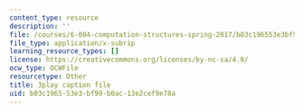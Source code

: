```yaml
---
content_type: resource
description: ''
file: /courses/6-004-computation-structures-spring-2017/b03c196553e3bf99b0ac13e2cef9e78a_RrZ8-1w7iok.srt
file_type: application/x-subrip
learning_resource_types: []
license: https://creativecommons.org/licenses/by-nc-sa/4.0/
ocw_type: OCWFile
resourcetype: Other
title: 3play caption file
uid: b03c1965-53e3-bf99-b0ac-13e2cef9e78a
---
```

